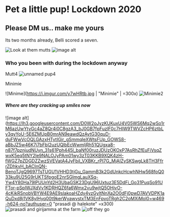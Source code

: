 # Pet a little pup! Lockdown 2020

## Please DM us.. make me yours
Its two months already, Belli scored a seven.

![Look at them mutts](https://lh3.googleusercontent.com/er_K6-03h-o-uxnVbkq43t8eoOMrnu9oZCCux50tJnODikEHWsUwL42CcgDhe5SxcxR4wcBMN-DkM9Fap5JJ-Tzp7kKUSE62kj9BGUMTYkVg-ajYYbn_8UyvIIVFXfmjbr7T_r3SONCnoEXHtX_Ys6hWKkVqY0lDD3noKxFyU_fiUs0n4BxKrM81qN72CeG1OFsR8UvgvC7VbL5lbwhKGvryFIPx9f_MKoJ550DdaUeao-VV5GdVEuY141MCywE1ttgFgj1k-wiyu5Qs5Y3vdol2KqaEXhWCMrflf3q8StP0JoW6nIzJcRtmoSEbezR-Gkhi9arwkYlWhAb2Qng1XJ9ulGvDxFL-eVdZ9mebVEZdToWCzRUhNs2-0aDVmwp29L82_Ts_k219jYvY4qPU6u9mxwje5wRAqFP0Op9r6QPMC8ss0KA4-2Qqk_pW3Xn0W8kqHdWvM4pIv4B1ZYNbWv6QbLZfbO8fdCdFKVFFAmbkYIT8MtaPopbiL5YDLxlpSnIq175bQeGbUqp5oq2ovCGajxD5QFdAUP8BVFtIg54pPnXIDdz3eCkQU4NLTsLlOzLw_ZQQeoKS_jE4e5T_DFG_I4gQAnFrl3ly3_ixyO0V_OGvhTCMN5aFf7U4mguDEUgKBG5EwmtMXsVPVHuxz1L3jSSvb8CR8__FFaPPhUg10RxcMqOK__wm_fE8gaI=w832-h624-no?authuser=0) ![image alt](https://lh3.googleusercontent.com/KXKMMOHMtaelhJKXGdHuIGPDY_CNcPEL4uE-NiKzgBjgz0aj4P_GsXBhTn6j8Ia-XaPC_GQladU5YOwPGFp3f_lvVItraUzmUppqn8Cwx-b3Bbk7LIAZ2ZAIKz07V08P-bjzy3byuYhfqFaT-jJsn5HII694xDCqWmGWpu1yLZhdMJ0e3FsTxiRVX5OM_yPhozkLSlX9vibkAFvTXoHWRLh1JDoXhTkkYr4PTbt6BGXxQDOYx8OWQhWQQ744D_eivCeIBFhYgQfK-e2cUOSXUfTnI_MdaY1H4IG4FO8KxQ9NdTUsf05RoH-4l3pI9bvHxvjw2o5jvP7003zHdD6qS0Bg0XcB1S_U1WrFoSicul8vdITNVYcRNEoIJb1MUFpoqM34QvZBd-WI97lFcYR3QA1zmJSm3E7WQXAhs8jO1DKaGOQIhLLnEsVLHJNF4dFSCJdIh__vSuOiCLYdgURT-sif_2T6Kki8IThNwspFD_oOeiwrELrBF1iJoAbaf1gqht9NOK9yA558y08_nlCfxzQwafKKnDnlqDhsdELjyZQJuXNqriPMDGDOS_MSey9QGrjZbOCRKbVMnpo9Pz7WmgRBoMNq0qRcYR70MMbjaVhCS9OX1SD2lN9aHKWd3RQPlfflTYNxZbFTV0ukQekHr1bM6SAMU8aB33-2FIjNbGGd9r8Ma5hyCxgWhI8aZ0g=w1007-h567-k-no?authuser=0) 


### Who you been with during the lockdown anyway

Mutt4
![unnamed pup4](https://i.imgur.com/cUBddIY.jpg)



Minimie

![Minime](https://i.imgur.com/y7wHRtb.jpg | "Minimie" | =300x) ![Minimie2](https://i.imgur.com/PxQsKem.jpg)




##### Where are they cracking up smiles now
![image alt](https://lh3.googleusercontent.com/D0W2oJyzKUKuxU4V05WS6Mq2wSo1rM6azUwYtyGc4aZ8Qr4i0C8gzA3_bJ0GB7fpFuzlF0c7HlW9TWVZcHP6ztbLy3qyYoU-5E6ZMUpB0mrAN9eawdQzAytG30quD-duFWwVcOQLGAzxHTytIGir_gSmmqIeXWtsFUp_GOWS8-aBbJZ5w46K7i7bFbI2uzUQlbEcWwmljRh51QUgxa8-n87f7pznjudNUyn_31s61Pph445l_baNf00ruzJDUzOKOxP7AsRhZfEuFiVsqZwxK5eq5tNY2le9NALOJyPAm01wy3zT03KKB9XQK4zH-fWGZ7pZDGDZZwzSVEVatA4JyFbil_VXBKr_rPI7G_MjAIZySKSwgLk8TH3FfrrZDhkvH_bACInQN-BenoTJgQ9697TsTUGU1VHHD3tjGu_GammB3k2GdUnkcHcwhNHw568foQ033ku9U25G9rUKTSfpgoE2nrSGlmgLauXSq-Yw4Y80Ha79lPUUnYd2H3UbaGSK23DgU96Uxtuz3E5DdFi_Go31PuqSo91UFTor-pSplWJXdVv1KDRHQZ6fa6Wmx2vu9wjtQ5OHivO-4cKikRSnobVBYW4E9AE9slakoaHZdy4yzGyltNnXa2O0dFj0pwD7AVVDPK1aQuDxd8j1VK8ylHyq00t9kerWyawvstxTM3EnFpvoTRgh2C2oMXiMol0=w469-h624-no?authuser=0 "prasadi @ halekote" =x300) ![prasadi and girijamma at the farm](https://lh3.googleusercontent.com/sCPDUEsrEYA7cvttVg8WBA2aZWKR0XwbrLwKG7SA5NhTa1Qgdq2Ugt0BY2nYil1RfVbvP9ZDMUZfvAAe6Wz5TE3USZtNz43_RLqCZlPZvu3-nPQgmFT8f68pY8b-CesehTDaM3S8YJQhOuyEfeFN8AZjM7s03JWJlTNnNAAiSsi95SYyDBT7thRPqdMM-s6cRUWGY9QLV5o8Krp8KK46nwF4PoDPkubX2fq9MqQYbJ1n_PstCPA0qWyLV20P_lQb0-zK28j1lPG-5u3B8FRLk9CsbBw8JaN6GrCFDvnZ1FhY40hIe3MpzySEDeCZffU-4L3IDAB4eHfW4PbsSRQ73fWU2AyDOHgl7lNeECs2_AnY4LJogmDmv5IBXQ-812ccBrCNNv-6eY6sZBlX5Ln05y9FSd4yRCbdD_lKFCTAF1xNJ5SplqeAimJUaSjkO6CRulz40-QOM_a3LfakRRE5IWD_lDvAX_PDGXO80NonJgh5F6NJN5Y-U7XqD1fK_7yWv4_qR-KcQA9C8hNxATMu-5wnGjJ0ApbjxLrwmv7wPjHaRKJSEDZb8C0OSoiV2bs2JPYPErC99lJrL58IYT1B5S4xRp5Qmkx7EKfIMK-AqtqlUcPJAs6feqA5wGvXgdpXhFgzdHqybpGdPCpuXGiiPjo2DBNFAFpb0gPC3yZU5kgaVlcRQB5ka26Gnh8i2dw=w469-h624-no?authuser=0) ![off they go](https://lh3.googleusercontent.com/JHymgGQboI2Zi32RwqgZLHBFNpLNM3TXwMzOmLLRUfKrz1fWflJMyOnAM9311x81KMnMzmE_iVCuvcEZkbV9OEJZOC8WtV7jGCXTqt2-1h87uXD3S_iwXAAgL_QnsW7jPwP5UZMu3-l6JciKCDN-LLXj0n-8JQDxQxHq8c595N_HIJcNNfGv50yG_hzP_PeKKr0wWfcETZEAFlpxVK04aNWDfcpzUsdOyX2Z-aBuIsRKxNfahp08dK3d9-GpAcrIOXI1ip643nNKq3z_puxsiNAODKRE5wFiuNsZB9Ie5oS0eBxNz4qg4lqFr8h1NysM8a20Xgo7Z6dfbqI0i3R2kIw7BZ2m4LHzLsZ_ywambevex0_28yh0FCTsLbg1_4ja3tVbK08LvAGPQIbxtlE2fcknqv3aYYkNcf2N2sBMxxgmQF2YPcxrddu6Wuq8cnyutIUxQtAcd6VE1ybmrS4axNOYQL_n120897hZCYkQxHsDhpqrYXG98g3CyPCCRtCNtvKsgZtmleiKVb97VWuZm3c9DhI-FvMrwp4D8vIg9oZZ7Gvb5InuZ3Mx-DTolEboLAVO83Ne-uhYGZiochNIZxPjvYGi7hTF8bRq_CzOQbf-CzKNW3PZOLywH5jvnf4u-rvO_jRGQizayCBoKtVagWNGBie4C3JcEps20XPLeaCfiktQGJyh-1BnJc9k2VQ=w832-h624-no?authuser=0) 


